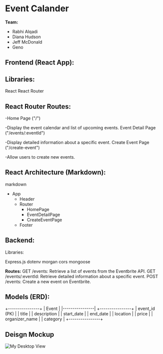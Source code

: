 # Event Calander
**Team:**
 + Rabhi Alqadi
 + Diana Hudson
 + Jeff McDonald
 + Geno
## **Frontend (React App):**


## Libraries:
React
React Router

## React Router Routes:
-Home Page ("/")

-Display the event calendar and list of upcoming events.
Event Detail Page ("/events/:eventId")

-Display detailed information about a specific event.
Create Event Page ("/create-event")

-Allow users to create new events.

## React Architecture (Markdown):
markdown

- App
  - Header
  - Router
    - HomePage
    - EventDetailPage
    - CreateEventPage
  - Footer


## Backend:

Libraries:

Express.js
dotenv
morgan
cors
mongoose

**Routes:**
GET /events: Retrieve a list of events from the Eventbrite API.
GET /events/:eventId: Retrieve detailed information about a specific event.
POST /events: Create a new event on Eventbrite.

## Models (ERD):
+----------------+
|      Event     |
|----------------|
+----------------+
| event_id (PK)  |
| title          |
| description    |
| start_date     |
| end_date       |
| location       |
| price          |
| organizer_name |
| category       |
+----------------+

## Deisgn Mockup
![My Desktop View](https://i.imgur.com/UDTiXjK.png)
